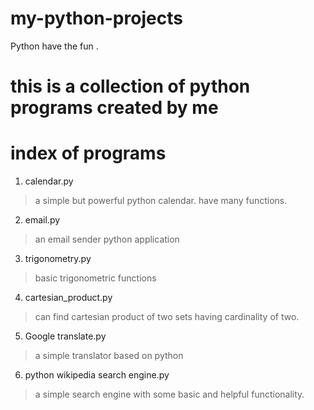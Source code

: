 # my-python-projects
Python have the  fun .
# this is a collection of python programs created by me

# index of programs
1) calendar.py
  >a simple but powerful python calendar. have many functions.
  
2) email.py
  > an email sender python application

3) trigonometry.py
  > basic trigonometric functions
  
4) cartesian_product.py
  > can find cartesian product of two sets having cardinality of two.
  
5) Google translate.py
  > a simple translator based on python

6) python wikipedia search engine.py
  >a simple search engine with some basic and helpful functionality.
